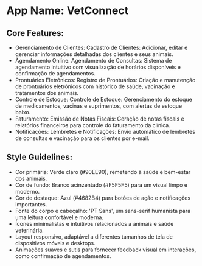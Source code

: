 # **App Name**: VetConnect

## Core Features:

- Gerenciamento de Clientes: Cadastro de Clientes: Adicionar, editar e gerenciar informações detalhadas dos clientes e seus animais.
- Agendamento Online: Agendamento de Consultas: Sistema de agendamento intuitivo com visualização de horários disponíveis e confirmação de agendamentos.
- Prontuários Eletrônicos: Registro de Prontuários: Criação e manutenção de prontuários eletrônicos com histórico de saúde, vacinação e tratamentos dos animais.
- Controle de Estoque: Controle de Estoque: Gerenciamento do estoque de medicamentos, vacinas e suprimentos, com alertas de estoque baixo.
- Faturamento: Emissão de Notas Fiscais: Geração de notas fiscais e relatórios financeiros para controle do faturamento da clínica.
- Notificações: Lembretes e Notificações: Envio automático de lembretes de consultas e vacinação para os clientes por e-mail.

## Style Guidelines:

- Cor primária: Verde claro (#90EE90), remetendo à saúde e bem-estar dos animais.
- Cor de fundo: Branco acinzentado (#F5F5F5) para um visual limpo e moderno.
- Cor de destaque: Azul (#4682B4) para botões de ação e notificações importantes.
- Fonte do corpo e cabeçalho: 'PT Sans', um sans-serif humanista para uma leitura confortável e moderna.
- Ícones minimalistas e intuitivos relacionados a animais e saúde veterinária.
- Layout responsivo, adaptável a diferentes tamanhos de tela de dispositivos móveis e desktops.
- Animações suaves e sutis para fornecer feedback visual em interações, como confirmação de agendamentos.
